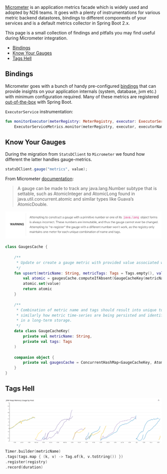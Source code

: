 [Micrometer](https://micrometer.io/) is an application metrics facade which is widely used and adopted by N26 teams.
It goes with a plenty of instrumentations for various metric backend datastores, bindings to different components of your services and is a default metrics collector in Spring Boot 2.x.

This page is a small collection of findings and pitfalls you may find useful during Micrometer integration. 

* [Bindings](#bindings)
* [Know Your Gauges](#know-your-gauges)
* [Tags Hell](#tags-hell)

## Bindings

Micrometer goes with a bunch of handy pre-configured [bindings](https://github.com/micrometer-metrics/micrometer/tree/master/micrometer-core/src/main/java/io/micrometer/core/instrument/binder)
that can provide insights on your application internals (system, database, jvm etc.) with minimum configuration required. 
Many of these metrics are registered [out-of-the-box]((https://docs.spring.io/spring-boot/docs/current/reference/htmlsingle/#production-ready-metrics-meter)) with Spring Boot.

`ExecutorService` instrumentation:
```kotlin
fun monitorExecutor(meterRegistry: MeterRegistry, executor: ExecutorService, executorName: String): ExecutorService = 
    ExecutorServiceMetrics.monitor(meterRegistry, executor, executorName)
```

## Know Your Gauges

During the migration from `StatsDClient` to `Micrometer` we found how different the latter handles gauge-metrics.

```java
statsDClient.gauge("metrics", value);
```

From Micrometer [documentation](https://micrometer.io/docs/concepts#_gauges):
> A gauge can be made to track any java.lang.Number subtype that is settable, 
> such as AtomicInteger and AtomicLong found in java.util.concurrent.atomic 
> and similar types like Guava’s AtomicDouble.

![Image of Gauge Warning](/assets/img/gauge-warning.png)

```kotlin
class GaugesCache {

    /**
     * Update or create a gauge metric with provided value associated with metric name-tags pair.
     */
    fun upsert(metricName: String, metricTags: Tags = Tags.empty(), value: Double): AtomicDouble {
        val atomic = gaugesCache.computeIfAbsent(GaugeCacheKey(metricName, metricTags)) { AtomicDouble() }
        atomic.set(value)
        return atomic
    }

    /**
     * Combination of metric name and tags should result into unique tuple,
     * similarly how metric time-series are being persisted and identified
     * in a long-term storage.
     */
    data class GaugeCacheKey(
        private val metricName: String,
        private val tags: Tags
    )

    companion object {
        private val gaugesCache = ConcurrentHashMap<GaugeCacheKey, AtomicDouble>()
    }
}
```

## Tags Hell

![Image of Memory Leak](/assets/img/memory-leak.png)

```kotlin
Timer.builder(metricName)
.tags(tags.map { (k, v) -> Tag.of(k, v.toString()) })
.register(registry)
.record(duration)
```